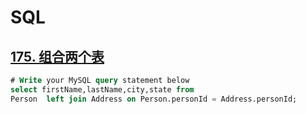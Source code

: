 # SQL

## [175. 组合两个表](https://leetcode.cn/problems/combine-two-tables/)

````sql
# Write your MySQL query statement below
select firstName,lastName,city,state from 
Person  left join Address on Person.personId = Address.personId;
````



